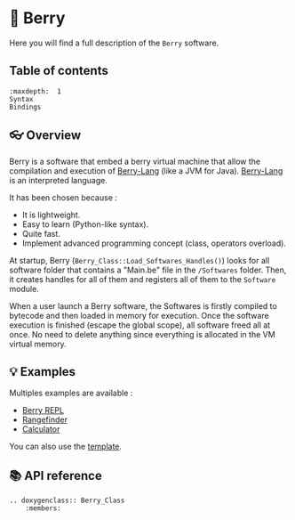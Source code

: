# 🍓 Berry

Here you will find a full description of the `Berry` software.

## Table of contents

```{toctree}
:maxdepth:  1
Syntax
Bindings
```

## 👓 Overview

Berry is a software that embed a berry virtual machine that allow the compilation and execution of [Berry-Lang](https://github.com/berry-lang/berry) (like a JVM for Java). [Berry-Lang](https://github.com/berry-lang/berry) is an interpreted language.

It has been chosen because :
- It is lightweight.
- Easy to learn (Python-like syntax).
- Quite fast.
- Implement advanced programming concept (class, operators overload).

At startup, Berry (`Berry_Class::Load_Softwares_Handles()`) looks for all software folder that contains a "Main.be" file in the `/Softwares` folder. Then, it creates handles for all of them and registers all of them to the `Software` module.

When a user launch a Berry software, the Softwares is firstly compiled to bytecode and then loaded in memory for execution. Once the software execution is finished (escape the global scope), all software freed all at once. No need to delete anything since everything is allocated in the VM virtual memory.

## 💡 Examples

Multiples examples are available :
- [Berry REPL](https://github.com/Xila-Project/Berry_REPL)
- [Rangefinder](https://github.com/Xila-Project/Rangefinder)
- [Calculator](https://github.com/Xila-Project/Calculator)

You can also use the [template](https://github.com/Xila-Project/Berry_Software_Template).

## 📚 API reference

```{eval-rst}
.. doxygenclass:: Berry_Class
    :members:
```